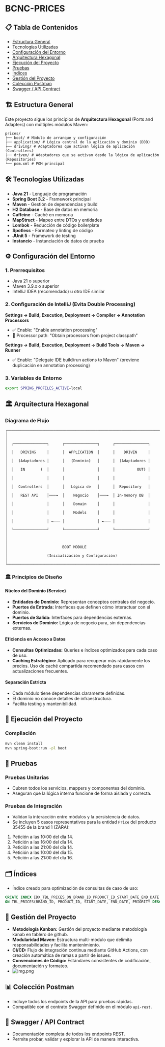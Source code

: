 # BCNC-PRICES

## 📋 Tabla de Contenidos
- [Estructura General](#estructura-general)
- [Tecnologías Utilizadas](#tecnologias-utilizadas)
- [Configuración del Entorno](#configuracion-del-entorno)
- [Arquitectura Hexagonal](#arquitectura-hexagonal)
- [Ejecución del Proyecto](#ejecucion-del-proyecto)
- [Pruebas](#pruebas)
- [Índices](#indices)
- [Gestión del Proyecto](#gestion-del-proyecto)
- [Colección Postman](#coleccion-postman)
- [Swagger / API Contract](#swagger--api-contract)

## 🏗️ Estructura General
Este proyecto sigue los principios de **Arquitectura Hexagonal** (Ports and Adapters) con múltiples módulos Maven:
```
prices/
├── boot/ # Módulo de arranque y configuración
├── application/ # Lógica central de la aplicación y dominio (DDD)
├── driving/ # Adaptadores que activan lógica de aplicación (Controllers)
├── driven/ # Adaptadores que se activan desde la lógica de aplicación (Repositories)
└── pom.xml # POM principal
```

## 🛠️ Tecnologías Utilizadas
- **Java 21** - Lenguaje de programación
- **Spring Boot 3.2** - Framework principal
- **Maven** - Gestión de dependencias y build
- **H2 Database** - Base de datos en memoria
- **Caffeine** - Caché en memoria
- **MapStruct** - Mapeo entre DTOs y entidades
- **Lombok** - Reducción de código boilerplate
- **Spotless** - Formateo y linting de código
- **JUnit 5** - Framework de testing
- **Instancio** - Instanciación de datos de prueba

## ⚙️ Configuración del Entorno

### 1. Prerrequisitos
- Java 21 o superior
- Maven 3.9.x o superior
- IntelliJ IDEA (recomendado) u otro IDE similar

### 2. Configuración de IntelliJ (Evita Double Processing)
**Settings → Build, Execution, Deployment → Compiler → Annotation Processors**
- ✅ Enable: "Enable annotation processing"
- 🔧 Processor path: "Obtain processors from project classpath"

**Settings → Build, Execution, Deployment → Build Tools → Maven → Runner**
- ✅ Enable: "Delegate IDE build/run actions to Maven" (previene duplicación en annotation processing)

### 3. Variables de Entorno

```bash
export SPRING_PROFILES_ACTIVE=local
```
## 🏛️ Arquitectura Hexagonal
### Diagrama de Flujo
```
┌─────────────────────────────────────────────────────────────────────┐
│                                                                     │
│  ┌───────────────┐      ┌───────────────┐      ┌───────────────┐    │
│  │   DRIVING     │      │  APPLICATION  │      │    DRIVEN     │    │
│  │  (Adaptadores │      │   (Dominio)   │      │  (Adaptadores │    │
│  │   IN       )  │      │               │      │          OUT) │    │
│  │               │      │               │      │               │    │
│  │  Controllers  │      │   Lógica de   │      │  Repository   │    │
│  │   REST API    │───→  │    Negocio    │───→  │ In-memory DB  │    │
│  │               │      │    Domain     │      │               │    │
│  │               │      │    Models     │      │               │    │
│  │               │ ←─── │               │ ←─── │               │    │
│  └───────────────┘      └───────────────┘      └───────────────┘    │
│                                                                     │
│                         BOOT MODULE                                 │
│                  (Inicialización y Configuración)                   │
└─────────────────────────────────────────────────────────────────────┘
```
### 🏛️ Principios de Diseño

#### Núcleo del Dominio (Service)
- **Entidades de Dominio:** Representan conceptos centrales del negocio.
- **Puertos de Entrada:** Interfaces que definen cómo interactuar con el dominio.
- **Puertos de Salida:** Interfaces para dependencias externas.
- **Servicios de Dominio:** Lógica de negocio pura, sin dependencias externas.

#### Eficiencia en Acceso a Datos
- **Consultas Optimizadas:** Queries e índices optimizados para cada caso de uso.
- **Caching Estratégico:** Aplicado para recuperar más rápidamente los precios. Uso de caché compartida recomendado para casos con actualizaciones frecuentes.

#### Separación Estricta
- Cada módulo tiene dependencias claramente definidas.
- El dominio no conoce detalles de infraestructura.
- Facilita testing y mantenibilidad.

## 🚀 Ejecución del Proyecto

### Compilación
```bash
mvn clean install
mvn spring-boot:run -pl boot
```
## 🧪 Pruebas

### Pruebas Unitarias
- Cubren todos los servicios, mappers y componentes del dominio.
- Aseguran que la lógica interna funcione de forma aislada y correcta.

### Pruebas de Integración
- Validan la interacción entre módulos y la persistencia de datos.
- Se incluyen 5 casos representativos para la entidad `Price` del producto 35455 de la brand 1 (ZARA):

1. Petición a las 10:00 del día 14.
2. Petición a las 16:00 del día 14.
3. Petición a las 21:00 del día 14.
4. Petición a las 10:00 del día 15.
5. Petición a las 21:00 del día 16.

## 🗂️ Índices
- Índice creado para optimización de consultas de caso de uso:
```sql
CREATE INDEX IDX_TBL_PRICES_ON_BRAND_ID_PRODUCT_ID_START_DATE_END_DATE
ON TBL_PRICES(BRAND_ID, PRODUCT_ID, START_DATE, END_DATE, PRIORITY DESC);
```

## 💼 Gestión del Proyecto
- **Metodología Kanban:** Gestión del proyecto mediante metodología kanab en tablero de github.
- **Modularidad Maven:** Estructura multi-módulo que delimita responsabilidades y facilita mantenimiento.
- **CI/CD:** Flujo de integración continua mediante GitHub Actions, con creación automática de ramas a partir de issues.
- **Convenciones de Código:** Estándares consistentes de codificación, documentación y formateo.
- ![img.png](img.png)

## 📊 Colección Postman
- Incluye todos los endpoints de la API para pruebas rápidas.
- Compatible con el contrato Swagger definido en el módulo `api-rest`.

## 📜 Swagger / API Contract
- Documentación completa de todos los endpoints REST.
- Permite probar, validar y explorar la API de manera interactiva.

